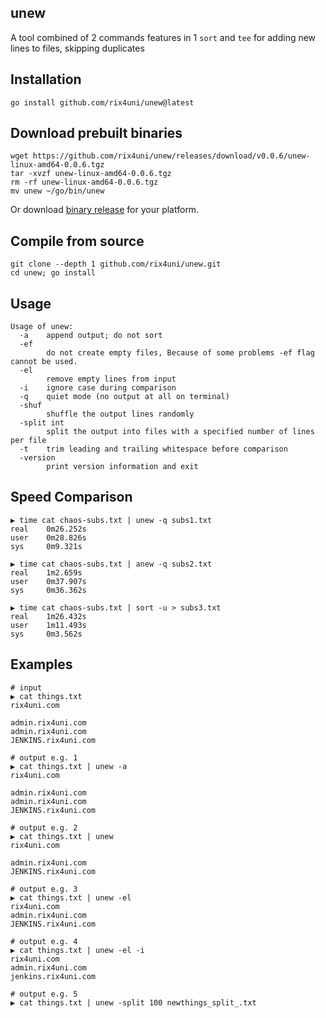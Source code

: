 ## unew

A tool combined of 2 commands features in 1 `sort` and `tee` for adding new lines to files, skipping duplicates

## Installation
```
go install github.com/rix4uni/unew@latest
```

## Download prebuilt binaries
```
wget https://github.com/rix4uni/unew/releases/download/v0.0.6/unew-linux-amd64-0.0.6.tgz
tar -xvzf unew-linux-amd64-0.0.6.tgz
rm -rf unew-linux-amd64-0.0.6.tgz
mv unew ~/go/bin/unew
```
Or download [binary release](https://github.com/rix4uni/unew/releases) for your platform.

## Compile from source
```
git clone --depth 1 github.com/rix4uni/unew.git
cd unew; go install
```

## Usage
```
Usage of unew:
  -a    append output; do not sort
  -ef
        do not create empty files, Because of some problems -ef flag cannot be used.
  -el
        remove empty lines from input
  -i    ignore case during comparison
  -q    quiet mode (no output at all on terminal)
  -shuf
        shuffle the output lines randomly
  -split int
        split the output into files with a specified number of lines per file
  -t    trim leading and trailing whitespace before comparison
  -version
        print version information and exit
```

## Speed Comparison
```
▶ time cat chaos-subs.txt | unew -q subs1.txt
real    0m26.252s
user    0m28.826s
sys     0m9.321s

▶ time cat chaos-subs.txt | anew -q subs2.txt
real    1m2.659s
user    0m37.907s
sys     0m36.362s

▶ time cat chaos-subs.txt | sort -u > subs3.txt
real    1m26.432s
user    1m11.493s
sys     0m3.562s
```

## Examples
```
# input
▶ cat things.txt
rix4uni.com

admin.rix4uni.com
admin.rix4uni.com
JENKINS.rix4uni.com

# output e.g. 1
▶ cat things.txt | unew -a
rix4uni.com

admin.rix4uni.com
admin.rix4uni.com
JENKINS.rix4uni.com

# output e.g. 2
▶ cat things.txt | unew
rix4uni.com

admin.rix4uni.com
JENKINS.rix4uni.com

# output e.g. 3
▶ cat things.txt | unew -el
rix4uni.com
admin.rix4uni.com
JENKINS.rix4uni.com

# output e.g. 4
▶ cat things.txt | unew -el -i
rix4uni.com
admin.rix4uni.com
jenkins.rix4uni.com

# output e.g. 5
▶ cat things.txt | unew -split 100 newthings_split_.txt
```
